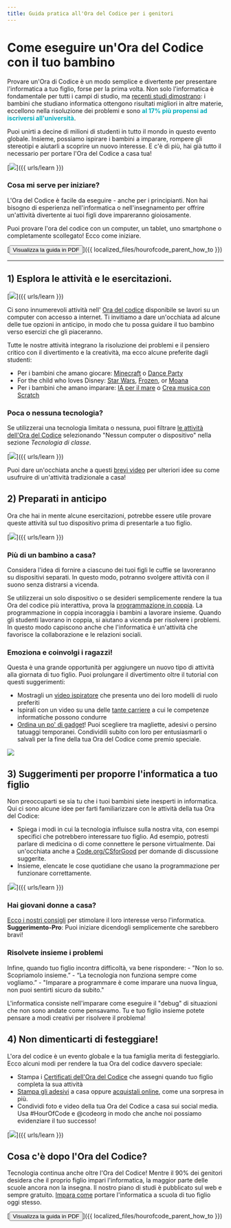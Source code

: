 ```yaml
---
title: Guida pratica all'Ora del Codice per i genitori
---
```


# Come eseguire un'Ora del Codice con il tuo bambino

Provare un'Ora di Codice è un modo semplice e divertente per presentare l'informatica a tuo figlio, forse per la prima volta. Non solo l'informatica è fondamentale per tutti i campi di studio, ma [recenti studi dimostrano](https://medium.com/@codeorg/cs-helps-students-outperform-in-school-college-and-workplace-66dd64a69536): i bambini che studiano informatica ottengono risultati migliori in altre materie, eccellono nella risoluzione dei problemi e sono <font color="00adbc"><b>al 17% più propensi ad iscriversi all'università</b></font>.

Puoi unirti a decine di milioni di studenti in tutto il mondo in questo evento globale. Insieme, possiamo ispirare i bambini a imparare, rompere gli stereotipi e aiutarli a scoprire un nuovo interesse. E c'è di più, hai già tutto il necessario per portare l'Ora del Codice a casa tua!

[![](/images/fit-600/Marketing/mother-helping-her-daughter-use-a-laptop-4260325.jpg)]({{ urls/learn }})

<h3>Cosa mi serve per iniziare?</h3>

L'Ora del Codice è facile da eseguire - anche per i principianti. Non hai bisogno di esperienza nell'informatica o nell'insegnamento per offrire un'attività divertente ai tuoi figli dove impareranno gioiosamente.

Puoi provare l'ora del codice con un computer, un tablet, uno smartphone o completamente scollegato! Ecco come iniziare.

[<button>Visualizza la guida in PDF</button>]({{ localized_files/hourofcode_parent_how_to }})

* * *

## 1) Esplora le attività e le esercitazioni.

[![](/images/fit-600/tutorials.png)]({{ urls/learn }})

Ci sono innumerevoli attività nell' [Ora del codice](https://hourofcode.com/us/learn) disponibile se lavori su un computer con accesso a internet. Ti invitiamo a dare un'occhiata ad alcune delle tue opzioni in anticipo, in modo che tu possa guidare il tuo bambino verso esercizi che gli piaceranno.

Tutte le nostre attività integrano la risoluzione dei problemi e il pensiero critico con il divertimento e la creatività, ma ecco alcune preferite dagli studenti:

- Per i bambini che amano giocare: [Minecraft](https://code.org/minecraft) o [Dance Party](https://code.org/dance)
- For the child who loves Disney: [Star Wars](https://code.org/starwars), [Frozen](https://studio.code.org/s/frozen/lessons/1/levels/1), or [Moana](https://partners.disney.com/hour-of-code?cds&cmp=vanity%7Cnatural%7Cus%7Cmoanahoc%7C)
- Per i bambini che amano imparare: [IA per il mare](https://code.org/oceans) o [Crea musica con Scratch](https://scratch.mit.edu/projects/editor/?tutorial=music&utm_source=codeorg)

<h3>Poca o nessuna tecnologia?</h3>

Se utilizzerai una tecnologia limitata o nessuna, puoi filtrare [le attività dell'Ora del Codice](https://hourofcode.com/us/learn) selezionando "Nessun computer o dispositivo" nella sezione *Tecnologia di classe*.

[![](/images/fit-500/Marketing/filtering-activities-hoc.jpg)]({{ urls/learn }})

Puoi dare un'occhiata anche a questi [brevi video](https://www.youtube.com/playlist?list=PLzdnOPI1iJNcpfa4LtbaIl35gqir_5XUu) per ulteriori idee su come usufruire di un'attività tradizionale a casa!

## 2) Preparati in anticipo

Ora che hai in mente alcune esercitazioni, potrebbe essere utile provare queste attività sul tuo dispositivo prima di presentarle a tuo figlio.

[![](/images/fit-600/Marketing/father-and-children-looking-at-a-laptop-4260749.jpg)]({{ urls/learn }})

<h3>Più di un bambino a casa?</h3>

Considera l'idea di fornire a ciascuno dei tuoi figli le cuffie se lavoreranno su dispositivi separati. In questo modo, potranno svolgere attività con il suono senza distrarsi a vicenda. 

Se utilizzerai un solo dispositivo o se desideri semplicemente rendere la tua Ora del codice più interattiva, prova la [programmazione in coppia](https://www.youtube.com/watch?v=vgkahOzFH2Q). La programmazione in coppia incoraggia i bambini a lavorare insieme. Quando gli studenti lavorano in coppia, si aiutano a vicenda per risolvere i problemi. In questo modo capiscono anche che l'informatica è un'attività che favorisce la collaborazione e le relazioni sociali.

<h3>Emoziona e coinvolgi i ragazzi! </h3>

Questa è una grande opportunità per aggiungere un nuovo tipo di attività alla giornata di tuo figlio. Puoi prolungare il divertimento oltre il tutorial con questi suggerimenti:

- Mostragli un [video ispiratore](https://www.youtube.com/playlist?list=PLzdnOPI1iJNcadqJAZnbDYShie4gLZQQJ) che presenta uno dei loro modelli di ruolo preferiti
- Ispirali con un video su una delle [tante carriere](https://www.youtube.com/playlist?list=PLzdnOPI1iJNfpD8i4Sx7U0y2MccnrNZuP) a cui le competenze informatiche possono condurre
- [Ordina un po' di gadget](https://store.code.org/)! Puoi scegliere tra magliette, adesivi o persino tatuaggi temporanei. Condividili subito con loro per entusiasmarli o salvali per la fine della tua Ora del Codice come premio speciale. 

<a href="https://store.code.org/" target="_blank"><img src="/images/fit-500/Marketing/hourofcodestore.jpg"></a>

## 3) Suggerimenti per proporre l'informatica a tuo figlio

Non preoccuparti se sia tu che i tuoi bambini siete inesperti in informatica. Qui ci sono alcune idee per farti familiarizzare con le attività della tua Ora del Codice:

- Spiega i modi in cui la tecnologia influisce sulla nostra vita, con esempi specifici che potrebbero interessare tuo figlio. Ad esempio, potresti parlare di medicina o di come connettere le persone virtualmente. Dai un'occhiata anche a [Code.org/CSforGood](https://code.org/csforgood) per domande di discussione suggerite. 
- Insieme, elencate le cose quotidiane che usano la programmazione per funzionare correttamente.

[![](/images/fit-600/Marketing/girl-sitting-on-sofa-while-using-tablet-computer-4144035.jpg)]({{ urls/learn }})

<h3>Hai giovani donne a casa?</h3>

<a href="https://code.org/girls">Ecco i nostri consigli</a> per stimolare il loro interesse verso l'informatica. **Suggerimento-Pro**: Puoi iniziare dicendogli semplicemente che sarebbero bravi!

<h3>Risolvete insieme i problemi</h3>

Infine, quando tuo figlio incontra difficoltà, va bene rispondere: - "Non lo so. Scopriamolo insieme.” - “La tecnologia non funziona sempre come vogliamo.” - "Imparare a programmare è come imparare una nuova lingua, non puoi sentirti sicuro da subito."

L'informatica consiste nell'imparare come eseguire il "debug" di situazioni che non sono andate come pensavamo. Tu e tuo figlio insieme potete pensare a modi creativi per risolvere il problema!

## 4) Non dimenticarti di festeggiare!

L'ora del codice è un evento globale e la tua famiglia merita di festeggiarlo. Ecco alcuni modi per rendere la tua Ora del codice davvero speciale:

- Stampa i [Certificati dell'Ora del Codice](https://staging.code.org/certificates) che assegni quando tuo figlio completa la sua attività 
- [Stampa gli adesivi](https://staging.hourofcode.com/us/promote/resources#stickers) a casa oppure [acquistali online](https://store.code.org/), come una sorpresa in più. 
- Condividi foto e video della tua Ora del Codice a casa sui social media. Usa #HourOfCode e @codeorg in modo che anche noi possiamo evidenziare il tuo successo!

[![](/images/fit-600/Marketing/g8TUlHzF.jpeg)]({{ urls/learn }})

<h2>Cosa c'è dopo l'Ora del Codice?</h2>

Tecnologia continua anche oltre l'Ora del Codice! Mentre il 90% dei genitori desidera che il proprio figlio impari l'informatica, la maggior parte delle scuole ancora non la insegna. Il nostro piano di studi è pubblicato sul web e sempre gratuito. [Impara come](https://code.org/yourschool) portare l'informatica a scuola di tuo figlio oggi stesso. 

[<button>Visualizza la guida in PDF</button>]({{ localized_files/hourofcode_parent_how_to }})